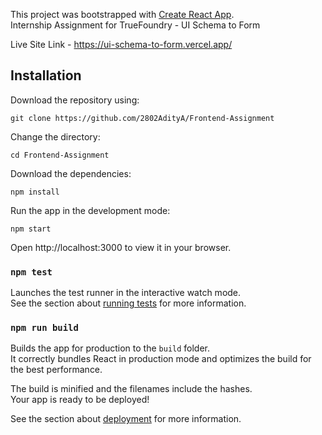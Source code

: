 This project was bootstrapped with [Create React App](https://github.com/facebook/create-react-app). \
Internship Assignment for TrueFoundry - UI Schema to Form 

Live Site Link - https://ui-schema-to-form.vercel.app/

## Installation
Download the repository using:  
```
git clone https://github.com/2802AdityA/Frontend-Assignment
```

Change the directory:  
```
cd Frontend-Assignment
```

Download the dependencies:  
```
npm install
```

Run the app in the development mode:  
```
npm start
```

Open http://localhost:3000 to view it in your browser.




### `npm test`

Launches the test runner in the interactive watch mode.\
See the section about [running tests](https://facebook.github.io/create-react-app/docs/running-tests) for more information.

### `npm run build`

Builds the app for production to the `build` folder.\
It correctly bundles React in production mode and optimizes the build for the best performance.

The build is minified and the filenames include the hashes.\
Your app is ready to be deployed!

See the section about [deployment](https://facebook.github.io/create-react-app/docs/deployment) for more information.
